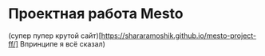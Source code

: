 # Проектная работа Mesto
(супер пупер крутой сайт)[https://shararamoshik.github.io/mesto-project-ff/]
Впринципе я всё сказал)

